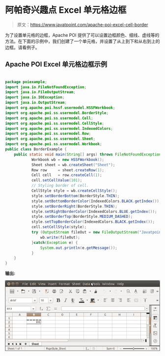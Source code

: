 # 阿帕奇兴趣点 Excel 单元格边框

> 原文：<https://www.javatpoint.com/apache-poi-excel-cell-border>

为了设置单元格的边框，Apache POI 提供了可以设置边框颜色、细线、虚线等的方法。在下面的示例中，我们创建了一个单元格，并设置了从上到下和从右到上的边框。请看例子。

## Apache POI Excel 单元格边框示例

```java

package poiexample;
import java.io.FileNotFoundException;
import java.io.FileOutputStream;
import java.io.IOException;
import java.io.OutputStream;
import org.apache.poi.hssf.usermodel.HSSFWorkbook;
import org.apache.poi.ss.usermodel.BorderStyle;
import org.apache.poi.ss.usermodel.Cell;
import org.apache.poi.ss.usermodel.CellStyle;
import org.apache.poi.ss.usermodel.IndexedColors;
import org.apache.poi.ss.usermodel.Row;
import org.apache.poi.ss.usermodel.Sheet;
import org.apache.poi.ss.usermodel.Workbook;
public class BorderExample {
	public static void main(String[] args) throws FileNotFoundException, IOException {
		    Workbook wb = new HSSFWorkbook();
		    Sheet sheet = wb.createSheet("Sheet");
		    Row row     = sheet.createRow(1);
		    Cell cell   = row.createCell(1);
		    cell.setCellValue(101);
		    // Styling border of cell.
		    CellStyle style = wb.createCellStyle();
		    style.setBorderBottom(BorderStyle.THIN);
		    style.setBottomBorderColor(IndexedColors.BLACK.getIndex());
		    style.setBorderRight(BorderStyle.THIN);
		    style.setRightBorderColor(IndexedColors.BLUE.getIndex());
		    style.setBorderTop(BorderStyle.MEDIUM_DASHED);
		    style.setTopBorderColor(IndexedColors.BLACK.getIndex());
		    cell.setCellStyle(style);
		    try (OutputStream fileOut = new FileOutputStream("Javatpoint.xls")) {
		        wb.write(fileOut);
		    }catch(Exception e) {
		    	System.out.println(e.getMessage());
		    }
	}
}

```

**输出:**

![Apache POI Excel Cell Border](img/de690d1da2a649075b5e6cfcb9e5461b.png)